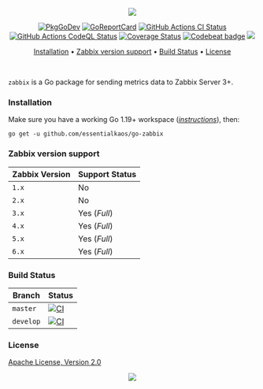 <p align="center"><a href="#readme"><img src="https://gh.kaos.st/go-zabbix.svg"/></a></p>

<p align="center">
  <a href="https://kaos.sh/g/go-zabbix"><img src="https://gh.kaos.st/godoc.svg" alt="PkgGoDev" /></a>
  <a href="https://kaos.sh/r/go-zabbix"><img src="https://kaos.sh/r/go-zabbix.svg" alt="GoReportCard" /></a>
  <a href="https://kaos.sh/w/go-zabbix/ci"><img src="https://kaos.sh/w/go-zabbix/ci.svg" alt="GitHub Actions CI Status" /></a>
  <a href="https://kaos.sh/w/go-zabbix/codeql"><img src="https://kaos.sh/w/go-zabbix/codeql.svg" alt="GitHub Actions CodeQL Status" /></a>
  <a href="https://kaos.sh/c/go-zabbix"><img src="https://kaos.sh/c/go-zabbix.svg" alt="Coverage Status" /></a>
  <a href="https://kaos.sh/b/go-zabbix"><img src="https://kaos.sh/b/e3257f5f-8f63-4d80-92d0-e083713efbed.svg" alt="Codebeat badge" /></a>
  <a href="#license"><img src="https://gh.kaos.st/apache2.svg"></a>
</p>

<p align="center"><a href="#installation">Installation</a> • <a href="#zabbix-version-support">Zabbix version support</a> • <a href="#build-status">Build Status</a> • <a href="#license">License</a></p>

<br/>

`zabbix` is a Go package for sending metrics data to Zabbix Server 3+.

### Installation

Make sure you have a working Go 1.19+ workspace (_[instructions](https://go.dev/doc/install)_), then:

```
go get -u github.com/essentialkaos/go-zabbix
```

### Zabbix version support

| Zabbix Version | Support Status |
|----------------|----------------|
| `1.x`          | No             |
| `2.x`          | No             |
| `3.x`          | Yes (_Full_)   |
| `4.x`          | Yes (_Full_)   |
| `5.x`          | Yes (_Full_)   |
| `6.x`          | Yes (_Full_)   |

### Build Status

| Branch | Status |
|--------|--------|
| `master` | [![CI](https://kaos.sh/w/go-zabbix/ci.svg?branch=master)](https://kaos.sh/w/go-zabbix/ci?query=branch:master) |
| `develop` | [![CI](https://kaos.sh/w/go-zabbix/ci.svg?branch=develop)](https://kaos.sh/w/go-zabbix/ci?query=branch:develop) |

### License

[Apache License, Version 2.0](https://www.apache.org/licenses/LICENSE-2.0)

<p align="center"><a href="https://essentialkaos.com"><img src="https://gh.kaos.st/ekgh.svg"/></a></p>
